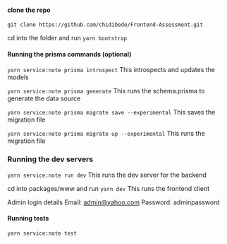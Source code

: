 #### clone the repo

`git clone https://github.com/chidibede/Frontend-Assessment.git`

cd into the folder and run
`yarn bootstrap`

#### Running the prisma commands (optional)

`yarn service:note prisma introspect`
This introspects and updates the models

`yarn service:note prisma generate`
This runs the schema.prisma to generate the data source

`yarn service:note prisma migrate save --experimental`
This saves the migration file

`yarn service:note prisma migrate up --experimental`
This runs the migration file

### Running the dev servers

`yarn service:note run dev`
This runs the dev server for the backend

cd into packages/www and run
`yarn dev`
This runs the frontend client

Admin login details
Email: admin@yahoo.com
Password: adminpassword

#### Running tests

`yarn service:note test`
